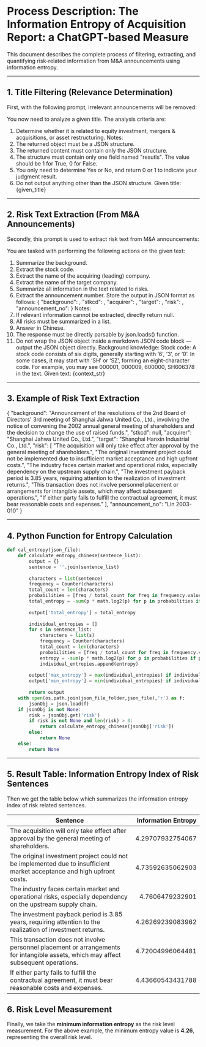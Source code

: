 # Process Description: The Information Entropy of Acquisition Report: a ChatGPT-based Measure


This document describes the complete process of filtering, extracting, and quantifying risk-related information from M&A announcements using information entropy.

---

## 1. Title Filtering (Relevance Determination)

First, with the following prompt, irrelevant announcements will be removed:


You now need to analyze a given title. The analysis criteria are:

1. Determine whether it is related to equity investment, mergers & acquisitions, or asset restructuring.
   Notes:
2. The returned object must be a JSON structure.
3. The returned content must contain only the JSON structure.
4. The structure must contain only one field named "resutls". The value should be 1 for True, 0 for False.
5. You only need to determine Yes or No, and return 0 or 1 to indicate your judgment result.
6. Do not output anything other than the JSON structure.
   Given title:
   {given_title}


---

## 2. Risk Text Extraction (From M&A Announcements)

Secondly, this prompt is used to extract risk text from M&A announcements:

You are tasked with performing the following actions on the given text:

1. Summarize the background.
2. Extract the stock code.
3. Extract the name of the acquiring (leading) company.
4. Extract the name of the target company.
5. Summarize all information in the text related to risks.
6. Extract the announcement number.
   Store the output in JSON format as follows:
   {
   "background": <background>,
   "stkcd": <stock code>,
   "acquirer": <acquiring company name>,
   "target": <target company name>,
   "risk": <all risk-related information>,
   "announcement_no": <announcement number>
   }
   Notes:
7. If relevant information cannot be extracted, directly return null.
8. All risks must be summarized in a list.
9. Answer in Chinese.
10. The response must be directly parsable by json.loads() function.
11. Do not wrap the JSON object inside a markdown JSON code block — output the JSON object directly.
    Background knowledge:
    Stock code: A stock code consists of six digits, generally starting with ‘6’, ‘3’, or ‘0’. In some cases, it may start with ‘SH’ or ‘SZ’, forming an eight-character code. For example, you may see 000001, 000009, 600000, SH606378 in the text.
    Given text: {context_str}

---

## 3. Example of Risk Text Extraction

{
"background": "Announcement of the resolutions of the 2nd Board of Directors' 3rd meeting of Shanghai Jahwa United Co., Ltd., involving the notice of convening the 2002 annual general meeting of shareholders and the decision to change the use of raised funds.",
"stkcd": null,
"acquirer": "Shanghai Jahwa United Co., Ltd.",
"target": "Shanghai Hanxin Industrial Co., Ltd.",
"risk": [
"The acquisition will only take effect after approval by the general meeting of shareholders.",
"The original investment project could not be implemented due to insufficient market acceptance and high upfront costs.",
"The industry faces certain market and operational risks, especially dependency on the upstream supply chain.",
"The investment payback period is 3.85 years, requiring attention to the realization of investment returns.",
"This transaction does not involve personnel placement or arrangements for intangible assets, which may affect subsequent operations.",
"If either party fails to fulfill the contractual agreement, it must bear reasonable costs and expenses."
],
"announcement_no": "Lin 2003-010"
}

---

## 4. Python Function for Entropy Calculation

```Python
def cal_entropy(json_file):
    def calculate_entropy_chinese(sentence_list):
        output = {}
        sentence = ''.join(sentence_list)
        
        characters = list(sentence)
        frequency = Counter(characters)
        total_count = len(characters)
        probabilities = [freq / total_count for freq in frequency.values()]
        total_entropy = -sum(p * math.log2(p) for p in probabilities if p > 0)
        
        output['total_entropy'] = total_entropy
 
        individual_entropies = []
        for s in sentence_list:
            characters = list(s)
            frequency = Counter(characters)
            total_count = len(characters)
            probabilities = [freq / total_count for freq in frequency.values()]
            entropy = -sum(p * math.log2(p) for p in probabilities if p > 0)
            individual_entropies.append(entropy)
        
        output['max_entropy'] = max(individual_entropies) if individual_entropies else 0
        output['min_entropy'] = min(individual_entropies) if individual_entropies else 0
 
        return output
    with open(os.path.join(json_file_folder,json_file),'r') as f:
        jsonObj = json.load(f)
    if jsonObj is not None:
        risk = jsonObj.get('risk')
        if risk is not None and len(risk) > 0:
            return calculate_entropy_chinese(jsonObj['risk'])
        else:
            return None
    else:
        return None
```
---

## 5. Result Table: Information Entropy Index of Risk Sentences
Then we get the table below which summarizes the information entropy index of risk related sentences.

| Sentence                                                                                                                             | Information Entropy |
| ------------------------------------------------------------------------------------------------------------------------------------ | ------------------: |
| The acquisition will only take effect after approval by the general meeting of shareholders.                                         |    4.29707932754067 |
| The original investment project could not be implemented due to insufficient market acceptance and high upfront costs.               |    4.73592635062903 |
| The industry faces certain market and operational risks, especially dependency on the upstream supply chain.                         |     4.7606479232901 |
| The investment payback period is 3.85 years, requiring attention to the realization of investment returns.                           |    4.26269239083962 |
| This transaction does not involve personnel placement or arrangements for intangible assets, which may affect subsequent operations. |    4.72004996064481 |
| If either party fails to fulfill the contractual agreement, it must bear reasonable costs and expenses.                              |    4.43660543431788 |

## 6. Risk Level Measurement
Finally, we take the **minimum information entropy** as the risk level measurement.
For the above example, the minimum entropy value is **4.26**, representing the overall risk level.
